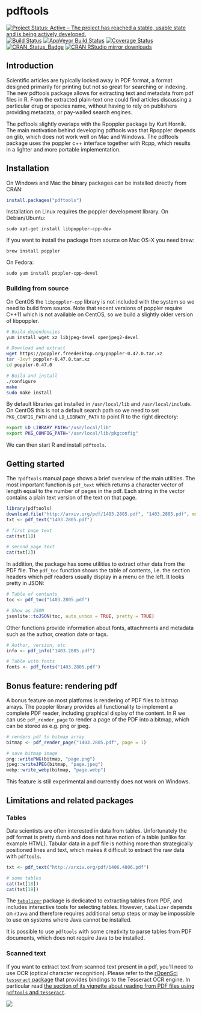 # pdftools

[![Project Status: Active – The project has reached a stable, usable state and is being actively developed.](http://www.repostatus.org/badges/latest/active.svg)](http://www.repostatus.org/#active)
[![Build Status](https://travis-ci.org/ropensci/pdftools.svg?branch=master)](https://travis-ci.org/ropensci/pdftools)
[![AppVeyor Build Status](https://ci.appveyor.com/api/projects/status/github/ropensci/pdftools?branch=master&svg=true)](https://ci.appveyor.com/project/jeroen/pdftools)
[![Coverage Status](https://codecov.io/github/ropensci/pdftools/coverage.svg?branch=master)](https://codecov.io/github/ropensci/pdftools?branch=master)
[![CRAN_Status_Badge](http://www.r-pkg.org/badges/version/pdftools)](http://cran.r-project.org/package=pdftools)
[![CRAN RStudio mirror downloads](http://cranlogs.r-pkg.org/badges/pdftools)](http://cran.r-project.org/web/packages/pdftools/index.html)

## Introduction

Scientific articles are typically locked away in PDF format, a format designed primarily for printing but not so great for searching or indexing. The new pdftools package allows for extracting text and metadata from pdf files in R. From the extracted plain-text one could find articles discussing a particular drug or species name, without having to rely on publishers providing metadata, or pay-walled search engines.

The pdftools slightly overlaps with the Rpoppler package by Kurt Hornik. The main motivation behind developing pdftools was that Rpoppler depends on glib, which does not work well on Mac and Windows. The pdftools package uses the poppler c++ interface together with Rcpp, which results in a lighter and more portable implementation.


## Installation

On Windows and Mac the binary packages can be installed directly from CRAN:

```r
install.packages("pdftools")
```

Installation on Linux requires the poppler development library. On Debian/Ubuntu:

```
sudo apt-get install libpoppler-cpp-dev
```

If you want to install the package from source on Mac OS-X you need brew:

```
brew install poppler
```

On Fedora:

```
sudo yum install poppler-cpp-devel
```

### Building from source

On CentOS the `libpoppler-cpp` library is not included with the system so we need to build from source. Note that recent versions of poppler require C++11 which is not available on CentOS, so we build a slightly older version of libpoppler.

```sh
# Build dependencies
yum install wget xz libjpeg-devel openjpeg2-devel

# Download and extract
wget https://poppler.freedesktop.org/poppler-0.47.0.tar.xz
tar -Jxvf poppler-0.47.0.tar.xz
cd poppler-0.47.0

# Build and install
./configure
make
sudo make install
```

By default libraries get installed in `/usr/local/lib` and `/usr/local/include`. On CentOS this is not a default search path so we need to set `PKG_CONFIG_PATH` and  `LD_LIBRARY_PATH` to point R to the right directory:

```sh
export LD_LIBRARY_PATH="/usr/local/lib"
export PKG_CONFIG_PATH="/usr/local/lib/pkgconfig"
```

We can then start R and install `pdftools`.

## Getting started

The `?pdftools` manual page shows a brief overview of the main utilities. The most important function is `pdf_text` which returns a character vector of length equal to the number of pages in the pdf. Each string in the vector contains a plain text version of the text on that page.

```r
library(pdftools)
download.file("http://arxiv.org/pdf/1403.2805.pdf", "1403.2805.pdf", mode = "wb")
txt <- pdf_text("1403.2805.pdf")

# first page text
cat(txt[1])

# second page text
cat(txt[2])
```

In addition, the package has some utilities to extract other data from the PDF file. The `pdf_toc` function shows the table of contents, i.e. the section headers which pdf readers usually display in a menu on the left. It looks pretty in JSON:

```r
# Table of contents
toc <- pdf_toc("1403.2805.pdf")

# Show as JSON
jsonlite::toJSON(toc, auto_unbox = TRUE, pretty = TRUE)
```

Other functions provide information about fonts, attachments and metadata such as the author, creation date or tags.


```r
# Author, version, etc
info <- pdf_info("1403.2805.pdf")

# Table with fonts
fonts <- pdf_fonts("1403.2805.pdf")
```

## Bonus feature: rendering pdf

A bonus feature on most platforms is rendering of PDF files to bitmap arrays. The poppler library provides all functionality to implement a complete PDF reader, including graphical display of the content. In R we can use `pdf_render_page` to render a page of the PDF into a bitmap, which can be stored as e.g. png or jpeg.

```r
# renders pdf to bitmap array
bitmap <- pdf_render_page("1403.2805.pdf", page = 1)

# save bitmap image
png::writePNG(bitmap, "page.png")
jpeg::writeJPEG(bitmap, "page.jpeg")
webp::write_webp(bitmap, "page.webp")
```

This feature is still experimental and currently does not work on Windows.

## Limitations and related packages

### Tables

Data scientists are often interested in data from tables. Unfortunately the pdf format is pretty dumb and does not have notion of a table (unlike for example HTML). Tabular data in a pdf file is nothing more than strategically positioned lines and text, which makes it difficult to extract the raw data with `pdftools`.

```r
txt <- pdf_text("http://arxiv.org/pdf/1406.4806.pdf")

# some tables
cat(txt[18])
cat(txt[19])
```

The [`tabulizer`](https://github.com/ropensci/tabulizer) package is dedicated to extracting tables from PDF, and includes interactive tools for selecting tables. However, `tabulizer` depends on `rJava` and therefore requires additional setup steps or may be impossible to use on systems where Java cannot be installed.

It is possible to use `pdftools` with some creativity to parse tables from PDF documents, which does not require Java to be installed.

### Scanned text

If you want to extract text from scanned text present in a pdf, you'll need to use OCR (optical character recognition). Please refer to the [rOpenSci `tesseract` package](https://github.com/ropensci/tesseract) that provides bindings to the Tesseract OCR engine. In particular read [the section of its vignette about reading from PDF files using `pdftools` and `tesseract`](https://cran.r-project.org/web/packages/tesseract/vignettes/intro.html#read_from_pdf_files).


[![](http://ropensci.org/public_images/github_footer.png)](http://ropensci.org)
